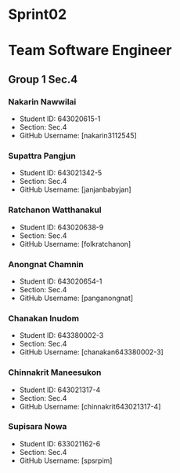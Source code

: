 # Sprint02
<h1>Team Software Engineer</h1>
<h2> Group 1 Sec.4 </h2>

### Nakarin Nawwilai
- Student ID: 643020615-1
- Section: Sec.4
- GitHub Username: [nakarin3112545]

### Supattra Pangjun
- Student ID: 643021342-5
- Section: Sec.4
- GitHub Username: [janjanbabyjan]

### Ratchanon Watthanakul
- Student ID: 643020638-9
- Section: Sec.4
- GitHub Username: [folkratchanon]

### Anongnat Chamnin
- Student ID: 643020654-1
- Section: Sec.4
- GitHub Username: [panganongnat]

### Chanakan Inudom
- Student ID: 643380002-3
- Section: Sec.4
- GitHub Username: [chanakan643380002-3]

### Chinnakrit Maneesukon
- Student ID: 643021317-4
- Section: Sec.4
- GitHub Username: [chinnakrit643021317-4]

### Supisara Nowa
- Student ID: 633021162-6
- Section: Sec.4
- GitHub Username: [spsrpim]
